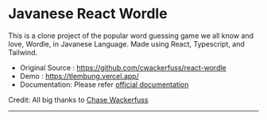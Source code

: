 # Javanese React Wordle

This is a clone project of the popular word guessing game we all know and love, Wordle, in Javanese Language. Made using React, Typescript, and Tailwind.

- Original Source : https://github.com/cwackerfuss/react-wordle
- Demo : https://tlembung.vercel.app/
- Documentation: Please refer [official documentation](https://github.com/cwackerfuss/react-wordle)

Credit: All big thanks to [Chase Wackerfuss](https://github.com/cwackerfuss)

---

